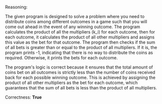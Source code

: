 Reasoning:

The given program is designed to solve a problem where you need to distribute coins among different outcomes in a game such that you will come out ahead in the event of any winning outcome. The program calculates the product of all the multipliers (k_i) for each outcome, then for each outcome, it calculates the product of all other multipliers and assigns this value as the bet for that outcome. The program then checks if the sum of all bets is greater than or equal to the product of all multipliers. If it is, the program prints -1, indicating that there is no way to distribute the coins as required. Otherwise, it prints the bets for each outcome.

The program's logic is correct because it ensures that the total amount of coins bet on all outcomes is strictly less than the number of coins received back for each possible winning outcome. This is achieved by assigning the product of all other multipliers as the bet for each outcome, which guarantees that the sum of all bets is less than the product of all multipliers.

Correctness: **True**